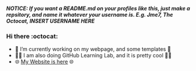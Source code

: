 ##### NOTICE: If you want a README.md on your profiles like this, just make a repsitory, and name it whatever your username is. E.g. Jme7, The Octocat, INSERT USERNAME HERE
### Hi there :octocat:
- :hammer: I’m currently working on my webpage, and some templates :hammer:
- :book::robot: I am also doing GitHub Learning Lab, and it is pretty cool :robot::book:
- :globe_with_meridians: [My Website is here](Jme7.github.io) :globe_with_meridians:
